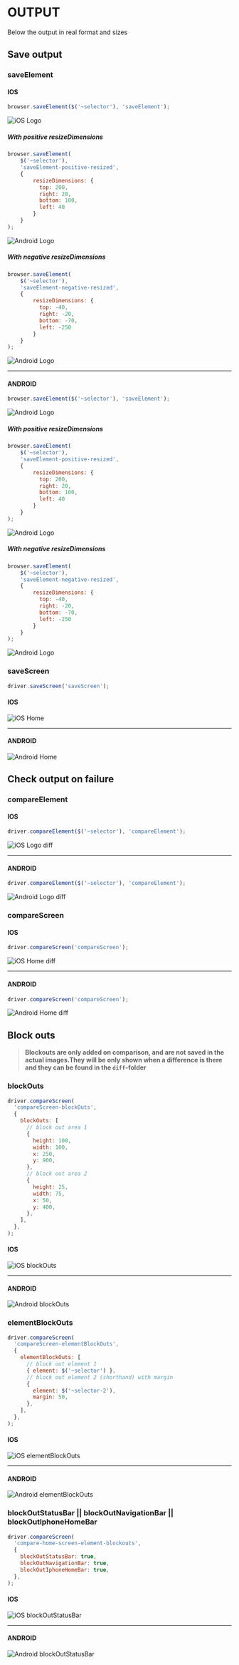 OUTPUT
======
Below the output in real format and sizes

## Save output
### saveElement
#### IOS
```js
browser.saveElement($('~selector'), 'saveElement');
```
![iOS Logo](./assets/saveelement-iphone_x.png)

##### With positive resizeDimensions
```js
browser.saveElement(
    $('~selector'),
    'saveElement-positive-resized',
    {
        resizeDimensions: {
          top: 200,
          right: 20,
          bottom: 100,
          left: 40
        }
    }
);
```
![Android Logo](./assets/saveelement-positive-resized-iphone_x.png)

##### With negative resizeDimensions
```js
browser.saveElement(
    $('~selector'),
    'saveElement-negative-resized',
    {
        resizeDimensions: {
          top: -40,
          right: -20,
          bottom: -70,
          left: -250
        }
    }
);
```
![Android Logo](./assets/saveelement-negative-resized-iphone_x.png)

---

#### ANDROID
```js
browser.saveElement($('~selector'), 'saveElement');
```
![Android Logo](./assets/saveelement-pixel_8.1.png)

##### With positive resizeDimensions
```js
browser.saveElement(
    $('~selector'),
    'saveElement-positive-resized',
    {
        resizeDimensions: {
          top: 200,
          right: 20,
          bottom: 100,
          left: 40
        }
    }
);
```
![Android Logo](./assets/saveelement-positive-resized-pixel_8.1.png)

##### With negative resizeDimensions
```js
browser.saveElement(
    $('~selector'),
    'saveElement-negative-resized',
    {
        resizeDimensions: {
          top: -40,
          right: -20,
          bottom: -70,
          left: -250
        }
    }
);
```
![Android Logo](./assets/saveelement-negative-resized-pixel_8.1.png)

### saveScreen
```js
driver.saveScreen('saveScreen');
```
#### IOS
![iOS Home](./assets/savescreen-iphone_x.png)

---

#### ANDROID
![Android Home](./assets/savescreen-pixel_8.1.png)

## Check output on failure
### compareElement
#### IOS
```js
driver.compareElement($('~selector'), 'compareElement');
```
![iOS Logo diff](./assets/compareelement-iphone_x.png)

---

#### ANDROID
```js
driver.compareElement($('~selector'), 'compareElement');
```
![Android Logo diff](./assets/compareelement-pixel_8.1.png)

### compareScreen
#### IOS
```js
driver.compareScreen('compareScreen');
```
![iOS Home diff](./assets/comparescreen-iphone_x.png)

---

#### ANDROID
```js
driver.compareScreen('compareScreen');
```
![Android Home diff](./assets/comparescreen-pixel_8.1.png)

## Block outs
>**Blockouts are only added on comparison, and are not saved in the actual images.They will be only shown when a difference is there and they can be found in the `diff`-folder**

### blockOuts
```js
driver.compareScreen(
  'compareScreen-blockOuts',
  {
    blockOuts: [
      // block out area 1
      {
        height: 100,
        width: 100,
        x: 250,
        y: 900,
      },
      // block out area 2
      {
        height: 25,
        width: 75,
        x: 50,
        y: 400,
      },
    ],
  },
);
```

#### IOS
![iOS blockOuts](./assets/comparescreen-blockouts-iphone_x.png)

---

#### ANDROID
![Android blockOuts](./assets/comparescreen-blockouts-pixel_8.1.png)

### elementBlockOuts
```js
driver.compareScreen(
  'compareScreen-elementBlockOuts',
  {
    elementBlockOuts: [
      // block out element 1
      { element: $('~selector') },
      // block out element 2 (shorthand) with margin
      {
        element: $('~selector-2'),
        margin: 50,
      },
    ],
  },
);
```

#### IOS
![iOS elementBlockOuts](./assets/comparescreen-elementblockouts-iphone_x.png)

---

#### ANDROID
![Android elementBlockOuts](./assets/comparescreen-elementblockouts-pixel_8.1.png)

### blockOutStatusBar || blockOutNavigationBar || blockOutIphoneHomeBar
```js
driver.compareScreen(
  'compare-home-screen-element-blockouts',
  {
    blockOutStatusBar: true,
    blockOutNavigationBar: true,
    blockOutIphoneHomeBar: true,
  },
);
```

#### IOS
![iOS blockOutStatusBar](./assets/comparescreen-status-tool-home-blockout-iphone_x.png)

---

#### ANDROID
![Android blockOutStatusBar](./assets/comparescreen-status-tool-home-blockout-pixel_8.1.png)
